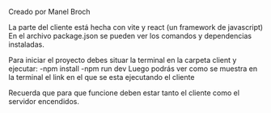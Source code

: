 Creado por Manel Broch

La parte del cliente está hecha con vite y react (un framework de javascript)
En el archivo package.json se pueden ver los comandos y dependencias instaladas. 

Para iniciar el proyecto debes situar la terminal en la carpeta client y ejecutar: 
    -npm install
    -npm run dev
Luego podrás ver como se muestra en la terminal el link en el que se esta ejecutando el cliente

Recuerda que para que funcione deben estar tanto el cliente como el servidor encendidos.